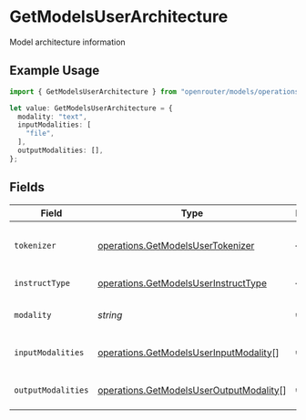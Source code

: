 # GetModelsUserArchitecture

Model architecture information

## Example Usage

```typescript
import { GetModelsUserArchitecture } from "openrouter/models/operations";

let value: GetModelsUserArchitecture = {
  modality: "text",
  inputModalities: [
    "file",
  ],
  outputModalities: [],
};
```

## Fields

| Field                                                                                              | Type                                                                                               | Required                                                                                           | Description                                                                                        | Example                                                                                            |
| -------------------------------------------------------------------------------------------------- | -------------------------------------------------------------------------------------------------- | -------------------------------------------------------------------------------------------------- | -------------------------------------------------------------------------------------------------- | -------------------------------------------------------------------------------------------------- |
| `tokenizer`                                                                                        | [operations.GetModelsUserTokenizer](../../models/operations/getmodelsusertokenizer.md)             | :heavy_minus_sign:                                                                                 | Tokenizer type used by the model                                                                   |                                                                                                    |
| `instructType`                                                                                     | [operations.GetModelsUserInstructType](../../models/operations/getmodelsuserinstructtype.md)       | :heavy_minus_sign:                                                                                 | Instruction format type                                                                            |                                                                                                    |
| `modality`                                                                                         | *string*                                                                                           | :heavy_check_mark:                                                                                 | Primary modality of the model                                                                      | text                                                                                               |
| `inputModalities`                                                                                  | [operations.GetModelsUserInputModality](../../models/operations/getmodelsuserinputmodality.md)[]   | :heavy_check_mark:                                                                                 | Supported input modalities                                                                         |                                                                                                    |
| `outputModalities`                                                                                 | [operations.GetModelsUserOutputModality](../../models/operations/getmodelsuseroutputmodality.md)[] | :heavy_check_mark:                                                                                 | Supported output modalities                                                                        |                                                                                                    |